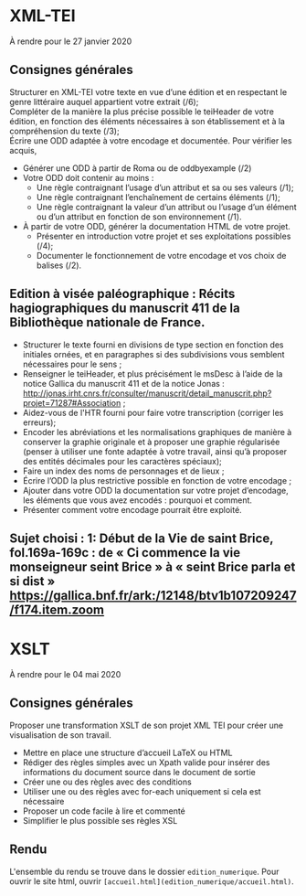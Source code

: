 # XML-TEI

À rendre pour le 27 janvier 2020

## Consignes générales

Structurer en XML-TEI votre texte en vue d’une édition et en respectant le genre littéraire auquel appartient votre extrait (/6);    
Compléter de la manière la plus précise possible le teiHeader de votre édition, en fonction des éléments nécessaires à son établissement et à la compréhension du texte (/3);    
Écrire une ODD adaptée à votre encodage et documentée. Pour vérifier les acquis,    
- Générer une ODD à partir de Roma ou de oddbyexample (/2)
- Votre ODD doit contenir au moins :
	- Une règle contraignant l’usage d’un attribut et sa ou ses valeurs (/1);
	- Une règle contraignant l’enchaînement de certains éléments (/1);
	- Une règle contraignant la valeur d’un attribut ou l’usage d’un élément ou d’un attribut en fonction de son environnement (/1).
- À partir de votre ODD, générer la documentation HTML de votre projet.
	- Présenter en introduction votre projet et ses exploitations possibles (/4);
	- Documenter le fonctionnement de votre encodage et vos choix de balises (/2).

## Edition à visée paléographique : Récits hagiographiques du manuscrit 411 de la Bibliothèque nationale de France.

- Structurer le texte fourni en divisions de type section en fonction des initiales ornées, et en paragraphes si des subdivisions vous semblent nécessaires pour le sens ;
- Renseigner le teiHeader, et plus précisément le msDesc à l’aide de la notice Gallica du manuscrit 411 et de la notice Jonas : http://jonas.irht.cnrs.fr/consulter/manuscrit/detail_manuscrit.php?projet=71287#Association ;
- Aidez-vous de l'HTR fourni pour faire votre transcription (corriger les erreurs);
- Encoder les abréviations et les normalisations graphiques de manière à conserver la graphie originale et à proposer une graphie régularisée (penser à utiliser une fonte adaptée à votre travail, ainsi qu’à proposer des entités décimales pour les caractères spéciaux);
- Faire un index des noms de personnages et de lieux ;
- Écrire l’ODD la plus restrictive possible en fonction de votre encodage ;
- Ajouter dans votre ODD la documentation sur votre projet d’encodage, les éléments que vous avez
encodés : pourquoi et comment.
- Présenter comment votre encodage pourrait être exploité.

## Sujet choisi : 1: Début de la Vie de saint Brice, fol.169a-169c : de « Ci commence la vie monseigneur seint Brice » à « seint Brice parla et si dist » https://gallica.bnf.fr/ark:/12148/btv1b107209247/f174.item.zoom

# XSLT

À rendre pour le 04 mai 2020

## Consignes générales

Proposer une transformation XSLT de son projet XML TEI pour créer une visualisation de son travail.
- Mettre en place une structure d’accueil LaTeX ou HTML
- Rédiger des règles simples avec un Xpath valide pour insérer des informations du document source dans le document de sortie
- Créer une ou des règles avec des conditions
- Utiliser une ou des règles avec for-each uniquement si cela est nécessaire
- Proposer un code facile à lire et commenté
- Simplifier le plus possible ses règles XSL

## Rendu

L'ensemble du rendu se trouve dans le dossier `edition_numerique`. Pour ouvrir le site html, ouvrir `[accueil.html](edition_numerique/accueil.html)`.
